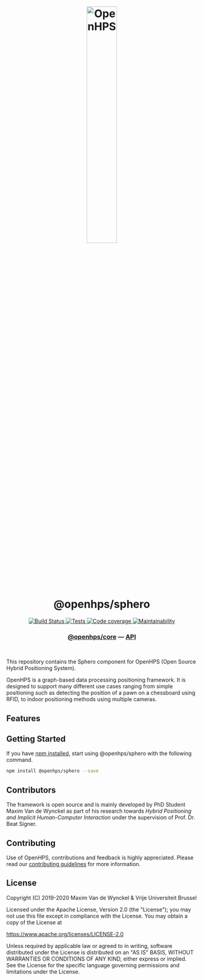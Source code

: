 <h1 align="center">
  <img alt="OpenHPS" src="https://openhps.org/images/logo_text-512.png" width="40%" /><br />
  @openhps/sphero
</h1>
<p align="center">
    <a href="https://ci.mvdw-software.com/job/openhps-sphero/" target="_blank">
        <img alt="Build Status" src="https://ci.mvdw-software.com/job/openhps-sphero/job/dev/badge/icon">
    </a>
    <a href="https://ci.mvdw-software.com/view/OpenHPS/job/openhps-sphero/job/dev/lastCompletedBuild/testReport" target="_blank">
        <img alt="Tests" src="https://img.shields.io/jenkins/tests?compact_message&jobUrl=https%3A%2F%2Fci.mvdw-software.com%2Fview%2FOpenHPS%2Fjob%2Fopenhps-sphero%2Fjob%2Fdev">
    </a>
    <a href="https://ci.mvdw-software.com/view/OpenHPS/job/openhps-sphero/job/dev/lastCompletedBuild/cobertura/" target="_blank">
        <img alt="Code coverage" src="https://img.shields.io/jenkins/coverage/cobertura?jobUrl=https%3A%2F%2Fci.mvdw-software.com%2Fview%2FOpenHPS%2Fjob%2Fopenhps-sphero%2Fjob%2Fdev%2F">
    </a>
    <a href="https://codeclimate.com/github/OpenHPS/openhps-sphero/" target="_blank">
        <img alt="Maintainability" src="https://img.shields.io/codeclimate/maintainability/OpenHPS/openhps-sphero">
    </a>
</p>

<h3 align="center">
    <a href="https://github.com/OpenHPS/openhps-core">@openhps/core</a> &mdash; <a href="https://openhps.org/docs/csv">API</a>
</h3>

<br />

This repository contains the Sphero component for OpenHPS (Open Source Hybrid Positioning System). 

OpenHPS is a graph-based data processing positioning framework. It is designed to support many different use cases ranging from simple positioning such as detecting the position of a pawn on a chessboard using RFID, to indoor positioning methods using multiple cameras.

## Features


## Getting Started
If you have [npm installed](https://www.npmjs.com/get-npm), start using @openhps/sphero with the following command.
```bash
npm install @openhps/sphero --save
```

## Contributors
The framework is open source and is mainly developed by PhD Student Maxim Van de Wynckel as part of his research towards *Hybrid Positioning and Implicit Human-Computer Interaction* under the supervision of Prof. Dr. Beat Signer.

## Contributing
Use of OpenHPS, contributions and feedback is highly appreciated. Please read our [contributing guidelines](CONTRIBUTING.md) for more information.

## License
Copyright (C) 2019-2020 Maxim Van de Wynckel & Vrije Universiteit Brussel

Licensed under the Apache License, Version 2.0 (the "License"); you may not use this file except in compliance with the License. You may obtain a copy of the License at

https://www.apache.org/licenses/LICENSE-2.0

Unless required by applicable law or agreed to in writing, software distributed under the License is distributed on an "AS IS" BASIS, WITHOUT WARRANTIES OR CONDITIONS OF ANY KIND, either express or implied. See the License for the specific language governing permissions and limitations under the License.